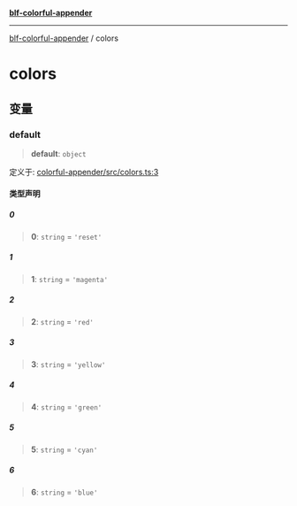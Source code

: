 [**blf-colorful-appender**](index.md)

***

[blf-colorful-appender](index.md) / colors

# colors

## 变量

### default

> **default**: `object`

定义于: [colorful-appender/src/colors.ts:3](https://github.com/fengxinming/log-base/blob/8667f4e9ec4dc1a7959cf628998a70ef9d3209f9/packages/colorful-appender/src/colors.ts#L3)

#### 类型声明

##### 0

> **0**: `string` = `'reset'`

##### 1

> **1**: `string` = `'magenta'`

##### 2

> **2**: `string` = `'red'`

##### 3

> **3**: `string` = `'yellow'`

##### 4

> **4**: `string` = `'green'`

##### 5

> **5**: `string` = `'cyan'`

##### 6

> **6**: `string` = `'blue'`
